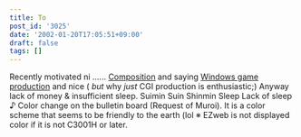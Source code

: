 ```yaml
---
title: To
post_id: '3025'
date: '2002-01-20T17:05:51+09:00'
draft: false
tags: []
---
```


Recently motivated ni ...... [Composition](/category/products/musics) and saying [Windows game production](/category/products/apps) and nice ( _but_ why _just_ CGI production is enthusiastic;) Anyway lack of money & insufficient sleep. Suimin Suin Shinmin Sleep Lack of sleep ♪ Color change on the bulletin board (Request of Muroi). It is a color scheme that seems to be friendly to the earth (lol ※ EZweb is not displayed color if it is not C3001H or later.